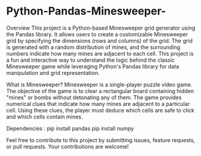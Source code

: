 # Python-Pandas-Minesweeper-
Overview
This project is a Python-based Minesweeper grid generator using the Pandas library. It allows users to create a customizable Minesweeper grid by specifying the dimensions (rows and columns) of the grid. The grid is generated with a random distribution of mines, and the surrounding numbers indicate how many mines are adjacent to each cell.
This project is a fun and interactive way to understand the logic behind the classic Minesweeper game while leveraging Python's Pandas library for data manipulation and grid representation.

What is Minesweeper?
Minesweeper is a single-player puzzle video game. The objective of the game is to clear a rectangular board containing hidden "mines" or bombs without detonating any of them. The game provides numerical clues that indicate how many mines are adjacent to a particular cell. Using these clues, the player must deduce which cells are safe to click and which cells contain mines.

Dependencies :
pip install pandas
pip install numpy


Feel free to contribute to this project by submitting issues, feature requests, or pull requests. Your contributions are welcome!
